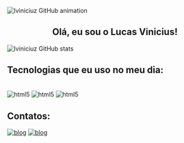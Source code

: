 ![lviniciuz GitHub animation](https://i.pinimg.com/originals/83/b8/09/83b809857acd41a7bad4935b4734f9fc.gif)
    <div>
    <text align="center">
## Olá, eu sou o Lucas Vinicius! 
</div>

![lviniciuz GitHub stats](https://github-readme-stats.vercel.app/api?username=lviniciuz&show_icons=true&theme=radical)

## Tecnologias que eu uso no meu dia:
<div style="display: inline-block"><br/>
    <img align="center" alt="html5" src="https://img.shields.io/badge/HTML5-E34F26?style=for-the-badge&logo=html5&logoColor=white"/>
<img align="center" alt="html5" src="https://img.shields.io/badge/CSS-239120?&style=for-the-badge&logo=css3&logoColor=white"/>
<img align="center" alt="html5" src="https://img.shields.io/badge/Python-3776AB?style=for-the-badge&logo=python&logoColor=white"/>
</div> 

## Contatos:
[![blog](https://img.shields.io/badge/Instagram-E4405F?style=for-the-badge&logo=instagram&logoColor=white)](https://www.instagram.com/l.viniciuz/)
[![blog](https://img.shields.io/badge/LinkedIn-0077B5?style=for-the-badge&logo=linkedin&logoColor=white)](https://www.linkedin.com/in/lucas-vinicius-a58431301/)
